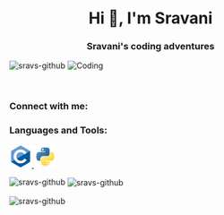 
<h1 align="center">Hi 👋, I'm Sravani</h1>
<h3 align="center">Sravani's coding adventures</h3>
<img align="right" alt="Coding" width="400" src="https://images.app.goo.gl/72FVyDZae9L99JSk7">

<p align="left"> <img src="https://komarev.com/ghpvc/?username=sravs-github&label=Profile%20views&color=0e75b6&style=flat" alt="sravs-github" /> </p>

<p align="left"> <a href="https://twitter.com/" target="blank"><img src="https://img.shields.io/twitter/follow/?logo=twitter&style=for-the-badge" alt="" /></a> </p>

<h3 align="left">Connect with me:</h3>
<p align="left">
</p>

<h3 align="left">Languages and Tools:</h3>
<p align="left"> <a href="https://www.cprogramming.com/" target="_blank" rel="noreferrer"> <img src="https://raw.githubusercontent.com/devicons/devicon/master/icons/c/c-original.svg" alt="c" width="40" height="40"/> </a> <a href="https://www.python.org" target="_blank" rel="noreferrer"> <img src="https://raw.githubusercontent.com/devicons/devicon/master/icons/python/python-original.svg" alt="python" width="40" height="40"/> </a> </p>

<p><img align="left" src="https://github-readme-stats.vercel.app/api/top-langs?username=sravs-github&show_icons=true&locale=en&layout=compact" alt="sravs-github" /></p>

<p>&nbsp;<img align="center" src="https://github-readme-stats.vercel.app/api?username=sravs-github&show_icons=true&locale=en" alt="sravs-github" /></p>

<p><img align="center" src="https://github-readme-streak-stats.herokuapp.com/?user=sravs-github&" alt="sravs-github" /></p>

